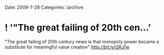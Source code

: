 Date: 2009-7-28
Categories: /archive

# ! '"The great failing of 20th cen...'

"The great failing of 20th century news is that monopoly power became a substitute for meaningful value creation"  <a href="http://bit.ly/QRJfw" rel="nofollow">http://bit.ly/QRJfw</a>
